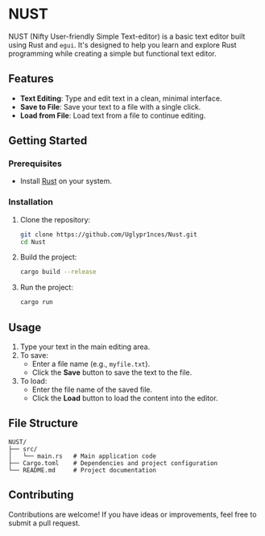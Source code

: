 # NUST

NUST (Nifty User-friendly Simple Text-editor) is a basic text editor built using Rust and `egui`. It's designed to help you learn and explore Rust programming while creating a simple but functional text editor.

## Features

- **Text Editing**: Type and edit text in a clean, minimal interface.
- **Save to File**: Save your text to a file with a single click.
- **Load from File**: Load text from a file to continue editing.

## Getting Started

### Prerequisites

- Install [Rust](https://www.rust-lang.org/tools/install) on your system.

### Installation

1. Clone the repository:
   ```bash
   git clone https://github.com/Uglypr1nces/Nust.git
   cd Nust
   ```
2. Build the project:
   ```bash
   cargo build --release
   ```
3. Run the project:
   ```bash
   cargo run
   ```

## Usage

1. Type your text in the main editing area.
2. To save:
   - Enter a file name (e.g., `myfile.txt`).
   - Click the **Save** button to save the text to the file.
3. To load:
   - Enter the file name of the saved file.
   - Click the **Load** button to load the content into the editor.

## File Structure

```
NUST/
├── src/
│   └── main.rs   # Main application code
├── Cargo.toml    # Dependencies and project configuration
└── README.md     # Project documentation
```

## Contributing

Contributions are welcome! If you have ideas or improvements, feel free to submit a pull request.


